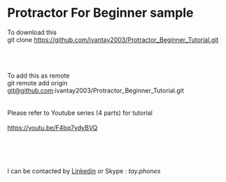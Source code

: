 <h1> Protractor For Beginner sample </h1>

To download this 
<br>
git clone https://github.com/ivantay2003/Protractor_Beginner_Tutorial.git

<br><br><br>
To add this as remote 
<br>
git remote add origin git@github.com:ivantay2003/Protractor_Beginner_Tutorial.git
<br><br><br>
Please refer to Youtube series (4 parts) for tutorial
<br><br>
https://youtu.be/F4bq7ydyBVQ

<br><br><br><br>
I can be contacted by [Linkedin](http://www.linkedln.ivantay.org) or Skype : *tay.phones*


